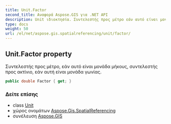 ```yaml
---
title: Unit.Factor
second_title: Αναφορά Aspose.GIS για .NET API
description: Unit ιδιοκτησία. Συντελεστής προς μέτρο εάν αυτό είναι μονάδα μήκους συντελεστής προς ακτίνιο εάν αυτή είναι μονάδα γωνίας.
type: docs
weight: 50
url: /el/net/aspose.gis.spatialreferencing/unit/factor/
---
```

## Unit.Factor property

Συντελεστής προς μέτρο, εάν αυτό είναι μονάδα μήκους, συντελεστής προς ακτίνιο, εάν αυτή είναι μονάδα γωνίας.

```csharp
public double Factor { get; }
```

### Δείτε επίσης

* class [Unit](../)
* χώρος ονομάτων [Aspose.Gis.SpatialReferencing](../../unit/)
* συνέλευση [Aspose.GIS](../../../)


